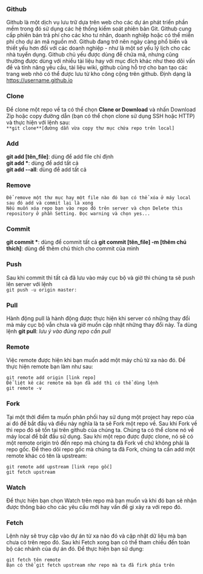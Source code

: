﻿### Github  
Github là một dịch vụ lưu trữ dựa trên web cho các dự án phát triển phần mềm trong đó sử dụng các hệ thống kiểm soát phiên bản Git. Github cung cấp phiên bản trả phí cho các kho tư nhân, doanh nghiệp hoặc có thể miễn phí cho dự 
án mã nguồn mở. Github đang trở nên ngày càng phổ biến và thiết yếu hơn đối với các doanh nghiệp - như là một sơ yếu lý lịch cho các nhà tuyển dụng.
Github chủ yếu được dùng để chứa mã, nhưng cũng thường được dùng với nhiều tài liệu hay với mục đích khác như theo dõi vấn đề và tính năng yêu cầu, tài liệu wiki, github cũng hỗ trợ cho bạn tạo các trang web nhỏ có thể được lưu từ kho công cộng trên github. Định dạng là https://username.github.io  
### Clone  
Để clone một repo về ta có thể chọn **Clone or Download** và nhấn Download Zip hoặc copy đường dẫn (bạn có thể chọn clone sử dụng SSH hoặc HTTP) và thực hiện với lệnh sau:  
```**git clone**[đường dẫn vừa copy thư mục chứa repo trên local]```  
### Add  
**git add [tên_file]**: dùng để add file chỉ định  
__git add *__: dùng để add tất cả  
**git add --all**: dùng để add tất cả  
### Remove  
```  
Để remove một thư mục hay một file nào đó bạn có thể xóa ở máy local sau đó add và commit lại là xong
Nếu muốn xóa repo bạn vào repo đó trên server và chọn Delete this repository ở phần Setting. Đọc warning và chọn yes...  
```  
### Commit  
__git commit *__: dùng để commit tất cả
**git commit [tên_file] -m [thêm chú thích]**: dùng để thêm chú thích cho commit của mình  
### Push  
Sau khi commit thì tất cả đã lưu vào máy cục bộ và giờ thì chúng ta sẽ push lên server với lệnh  
```git push -u origin master:```  
### Pull  
Hành động pull là hành động được thực hiện khi server có những thay đổi mà máy cục bộ vẫn chưa và giờ muốn cập nhật những thay đổi này. Ta dùng lệnh
**git pull**: *lưu ý vào đúng repo cần pull*  
### Remote  
Việc remote được hiện khi bạn muốn add một máy chủ từ xa nào đó. Để thực hiện remote bạn làm như sau:  
```
git remote add origin [link repo]
Để liệt kê các remote mà bạn đã add thì có thể dùng lệnh
git remote -v  
```  
### Fork  
Tại một thời điểm ta muốn phân phối hay sử dụng một project hay repo của ai đó để bắt đầu và điều này nghĩa là ta sẽ Fork một repo về. Sau khi Fork về thì repo đó sẽ tồn tại trên github của chúng ta. Chúng ta có thể clone nó về máy local để bắt đầu sử dụng.
Sau khi một repo được được clone, nó sẽ có một remote origin trỏ đến repo mà chúng ta đã Fork về chứ không phải là repo gốc. Để theo dõi repo gốc mà chúng ta đã Fork, chúng ta cần add một remote khác có tên là upstream:  
```
git remote add upstream [link repo gốc]
git fetch upstream
```  
### Watch  
Để thực hiện bạn chọn Watch trên repo mà bạn muốn và khi đó bạn sẽ nhận được thông báo cho các yêu cầu mới hay vấn đề gì xảy ra với repo đó.  
### Fetch  
Lệnh này sẽ truy cập vào dự án từ xa nào đó và cập nhật dữ liệu mà bạn chưa có trên repo đó. Sau khi Fetch xong bạn có thể tham chiếu đến toàn bộ các nhánh của dự án đó.
Để thực hiện bạn sử dụng:  
```
git fetch tên remote
Bạn có thể git fetch upstream như repo mà ta đã firk phía trên
```